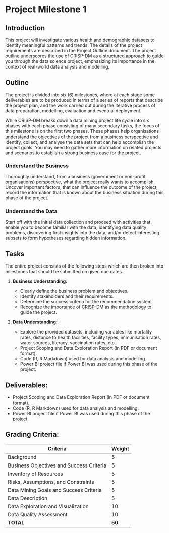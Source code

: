 # Project Milestone 1 
## Introduction 
This project will investigate various health and demographic datasets to identify meaningful patterns 
and trends. The details of the project requirements are described in the Project Outline document. 
The project outline underscores the use of CRISP-DM as a structured approach to guide you through 
the  data  science  project,  emphasizing  its  importance  in  the  context  of  real-world  data  analysis  and 
modelling.  

## Outline
The  project  is  divided  into  six  (6)  milestones,  where  at  each  stage  some  deliverables  are  to  be 
produced in terms of a series of reports that describe the project plan, and the work carried out during 
the iterative process of data preparation, modelling, evaluation and eventual deployment.  
 
While  CRISP-DM  breaks  down  a  data  mining  project  life  cycle  into  six  phases  with  each  phase 
consisting of many secondary tasks, the focus of this milestone is on the first two phases. These phases 
help organisations understand the objectives of the project from a business perspective and identify, 
collect, and analyse the data sets that can help accomplish the project goals. You may need to gather 
more information on related projects and scenarios to establish a strong business case for the project. 
 
### Understand the Business 
Thoroughly understand, from a business (government or non-profit organisations) perspective, what the project really wants to accomplish. Uncover important factors, that can influence the outcome of  the project, record the information that is known about the business situation during this phase of the project. 
 
### Understand the Data 
Start off with the initial data collection and proceed with activities that enable you to become familiar with the data, identifying data quality problems, discovering first insights into the data, and/or detect  interesting subsets to form hypotheses regarding hidden information. 

## Tasks 
The entire project consists of the following steps which are then broken into milestones that should be submitted on given due dates.

1. **Business Understanding:**
   - Clearly define the business problem and objectives.
   - Identify stakeholders and their requirements.
   - Determine the success criteria for the recommendation system.
   - Recognize the importance of CRISP-DM as the methodology to guide the project.

2. **Data Understanding:**
   - Explore the provided datasets, including variables like mortality rates, distance to health facilities, facility types, immunisation rates, water sources, literacy, vaccination rates, etc.
   - Project Scoping and Data Exploration Report (in PDF or document format).
   - Code (R, R Markdown) used for data analysis and modelling.
   - Power BI project file if Power BI was used during this phase of the project.

## Deliverables:
- Project Scoping and Data Exploration Report (in PDF or document format).
- Code (R, R Markdown) used for data analysis and modelling.
- Power BI project file if Power BI was used during this phase of the project.  
 
## Grading Criteria:

| Criteria | Weight |
|----------|---------|
| Background | 5 |
| Business Objectives and Success Criteria | 5 |
| Inventory of Resources | 5 |
| Risks, Assumptions, and Constraints | 5 |
| Data Mining Goals and Success Criteria | 5 |
| Data Description | 5 |
| Data Exploration and Visualization | 10 |
| Data Quality Assessment | 10 |
| **TOTAL** | **50** |